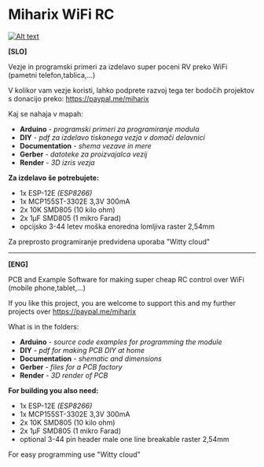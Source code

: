 # Miharix WiFi RC
[![Alt text](https://img.youtube.com/vi/RT00wBG8huE/0.jpg)](https://www.youtube.com/watch?v=RT00wBG8huE)

**[SLO]**

Vezje in programski primeri za izdelavo super poceni RV preko WiFi (pametni telefon,tablica,...)

V kolikor vam vezje koristi, lahko podprete razvoj tega ter bodočih projektov s donacijo preko: https://paypal.me/miharix

Kaj se nahaja v mapah:
* **Arduino** - *programski primeri za programiranje modula*
* **DIY** - *pdf za izdelavo tiskanega vezja v domači delavnici*
* **Documentation** - *shema vezave in mere*
* **Gerber** - *datoteke za proizvajalca vezij*
* **Render** - *3D izris vezja*

**Za  izdelavo še potrebujete:**
* 1x ESP-12E *(ESP8266)*
* 1x MCP155ST-3302E 3,3V 300mA
* 2x 10K SMD805 (10 kilo ohm)
* 2x 1µF SMD805 (1 mikro Farad)
* opcijsko 3-44 letev moška enoredna lomljiva raster 2,54mm

Za preprosto programiranje predvidena uporaba "Witty cloud"

---

**[ENG]**

PCB and Example Software for making super cheap RC control over WiFi (mobile phone,tablet,...)

If you like this project, you are welcome to support this and my further projects over https://paypal.me/miharix

What is in the folders:

* **Arduino** - *source code examples for programming the module*
* **DIY** - *pdf for making PCB DIY at home*
* **Documentation** - *shematic and dimensions*
* **Gerber** - *files for a PCB factory*
* **Render** - *3D render of PCB*

**For building you also need:**
* 1x ESP-12E *(ESP8266)*
* 1x MCP155ST-3302E 3,3V 300mA
* 2x 10K SMD805 (10 kilo ohm)
* 2x 1µF SMD805 (1 mikro Farad)
* optional 3-44 pin header male one line breakable raster 2,54mm

For easy programming use "Witty cloud"
